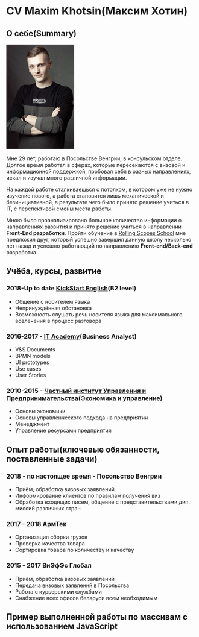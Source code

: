 # CV Maxim Khotsin(Максим Хотин)

## О себе(Summary)

![Фото автора CV](/about_photo.jpg)

Мне 29 лет, работаю в Посольстве Венгрии, в консульском отделе. Долгое время работал в сферах, которые пересекаются с визовой и информационной поддержкой, пробовал себя в разных направлениях, искал и изучал много различной информации.

На каждой работе сталкиваешься с потолком, в котором уже не нужно изучение нового, а работа становится лишь механической и безинициативной, в результате чего было принято решение учиться в IT, с перспективой смены места работы.

Мною было проанализировано большое количество информации о направлениях развития и принято решение учиться в направлении **Front-End разработки**. Пройти обучение в [Rolling Scopes School](https://rs.school/) мне предложил друг, который успешно завершил данную школу несколько лет назад и успешно работающий по направлению **Front-end/Back-end** разработка.

## Учёба, курсы, развитие

### **2018-Up to date** [KickStart English](https://kse.by/)(B2 level)

* Общение c носителем языка
* Непринуждённая обстановка
* Возможность слушать речь носителя языка для максимального вовлечения в процесс разговора

### **2016-2017** - [IT Academy](https://www.it-academy.by/)(Business Analyst)

* V&S Documents
* BPMN models
* UI prototypes
* Use cases
* User Stories

### **2010-2015** - [Частный институт Управления и Предпринимательства](https://imb.by/)(Экономика и управление)

* Основы экономики
* Основы управленческого подхода на предприятии
* Менеджмент
* Управление ресурсами предприятия

## Опыт работы(ключевые обязанности, поставленные задачи)

### 2018 - по настоящее время - Посольство Венгрии

* Приём, обработка визовых заявлений
* Информирование клиентов по правилам получения виз
* Обработка входящих писем, общение с представительствами дип. миссий различных стран

### 2017 - 2018 АрмТек

* Организация сборки грузов
* Проверка качества товара
* Сортировка товара по количеству и качеству

### 2015 - 2017 ВиЭфЭс Глобал

* Приём, обработка визовых заявлений
* Передача визовых заявлений в Посольства
* Работа с курьерскими службами
* Снабжение всех офисов беларуси всем необходимым

## Пример выполненной работы по массивам с использованием JavaScript

